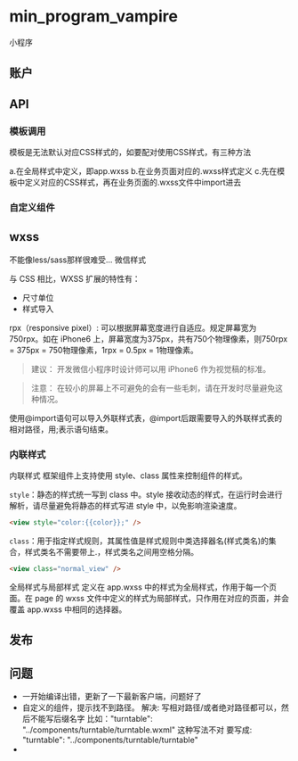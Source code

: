 # min_program_vampire

小程序

## 账户

## API

### 模板调用

模板是无法默认对应CSS样式的，如要配对使用CSS样式，有三种方法

a.在全局样式中定义，即app.wxss
b.在业务页面对应的.wxss样式定义
c.先在模板中定义对应的CSS样式，再在业务页面的.wxss文件中import进去

### 自定义组件

## wxss

不能像less/sass那样很难受...
微信样式

与 CSS 相比，WXSS 扩展的特性有：

- 尺寸单位
- 样式导入

rpx（responsive pixel）: 可以根据屏幕宽度进行自适应。规定屏幕宽为750rpx。如在 iPhone6 上，屏幕宽度为375px，共有750个物理像素，则750rpx = 375px = 750物理像素，1rpx = 0.5px = 1物理像素。

> 建议： 开发微信小程序时设计师可以用 iPhone6 作为视觉稿的标准。

> 注意： 在较小的屏幕上不可避免的会有一些毛刺，请在开发时尽量避免这种情况。

使用@import语句可以导入外联样式表，@import后跟需要导入的外联样式表的相对路径，用;表示语句结束。

### 内联样式

内联样式
框架组件上支持使用 style、class 属性来控制组件的样式。

`style`：静态的样式统一写到 class 中。style 接收动态的样式，在运行时会进行解析，请尽量避免将静态的样式写进 style 中，以免影响渲染速度。

```html
<view style="color:{{color}};" />
```

`class`：用于指定样式规则，其属性值是样式规则中类选择器名(样式类名)的集合，样式类名不需要带上.，样式类名之间用空格分隔。

```html
<view class="normal_view" />
```

全局样式与局部样式
定义在 app.wxss 中的样式为全局样式，作用于每一个页面。在 page 的 wxss 文件中定义的样式为局部样式，只作用在对应的页面，并会覆盖 app.wxss 中相同的选择器。

## 发布

## 问题

- 一开始编译出错，更新了一下最新客户端，问题好了
- 自定义的组件，提示找不到路径。
  解决: 写相对路径/或者绝对路径都可以，然后不能写后缀名字
  比如："turntable": "../components/turntable/turntable.wxml" 这种写法不对
  要写成: "turntable": "../components/turntable/turntable"
- 
